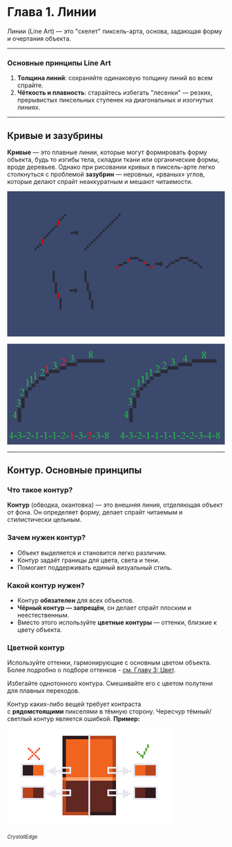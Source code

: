 # Глава 1. Линии

Линии (Line Art) — это "скелет" пиксель-арта, основа, задающая форму и очертания объекта.

---
### Основные принципы Line Art

1. **Толщина линий**: сохраняйте одинаковую толщину линий во всем спрайте.
2. **Чёткость и плавность**: старайтесь избегать "лесенки" — резких, прерывистых пиксельных ступенек на диагональных и изогнутых линиях.

---
## Кривые и зазубрины

**Кривые** — это плавные линии, которые могут формировать форму объекта, будь то изгибы тела, складки ткани или органические формы, вроде деревьев. Однако при рисовании кривых в пиксель-арте легко столкнуться с проблемой **зазубрин** — неровных, «рваных» углов, которые делают спрайт неаккуратным и мешают читаемости.

![](../pictures/spriting/lineart/jaggy.png)

![](../pictures/spriting/lineart/jaggy-2.png)

---
## Контур. Основные принципы

### Что такое контур?

**Контур** (обводка, окантовка) — это внешняя линия, отделяющая объект от фона. Он определяет форму, делает спрайт читаемым и стилистически цельным.

### Зачем нужен контур?

- Объект выделяется и становится легко различим.
- Контур задаёт границы для цвета, света и тени.
- Помогает поддерживать единый визуальный стиль.

### Какой контур нужен?

- Контур **обязателен** для всех объектов.
- **Чёрный контур — запрещён**, он делает спрайт плоским и неестественным.
- Вместо этого используйте **цветные контуры** — оттенки, близкие к цвету объекта.

### Цветной контур

Используйте оттенки, гармонирующие с основным цветом объекта. Более подробно о подборе оттенков -  [см. Главу 3: Цвет](color.md).

Избегайте однотонного контура. Смешивайте его с цветом полутени для плавных переходов.

Контур каких-либо вещей требует контраста с **рядомстоящими** пикселями в тёмную сторону. Чересчур тёмный/светлый контур является ошибкой. **Пример:**

![](../pictures/spriting/lineart/contour.png)

*<small>CrystallEdge</small>*